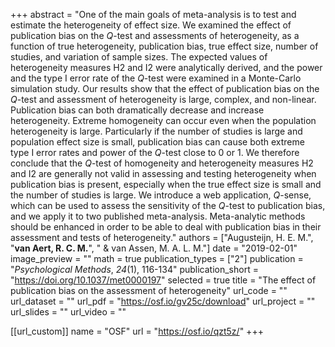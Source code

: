 +++
abstract = "One of the main goals of meta-analysis is to test and estimate the heterogeneity of effect size. We examined the effect of publication bias on the *Q*-test and assessments of heterogeneity, as a function of true heterogeneity, publication bias, true effect size, number of studies, and variation of sample sizes. The expected values of heterogeneity measures H2 and I2 were analytically derived, and the power and the type I error rate of the *Q*-test were examined in a Monte-Carlo simulation study. Our results show that the effect of publication bias on the *Q*-test and assessment of heterogeneity is large, complex, and non-linear. Publication bias can both dramatically decrease and increase heterogeneity. Extreme homogeneity can occur even when the population heterogeneity is large. Particularly if the number of studies is large and population effect size is small, publication bias can cause both extreme type I error rates and power of the *Q*-test close to 0 or 1. We therefore conclude that the *Q*-test of homogeneity and heterogeneity measures H2 and I2 are generally not valid in assessing and testing heterogeneity when publication bias is present, especially when the true effect size is small and the number of studies is large. We introduce a web application, *Q*-sense, which can be used to assess the sensitivity of the *Q*-test to publication bias, and we apply it to two published meta-analysis. Meta-analytic methods should be enhanced in order to be able to deal with publication bias in their assessment and tests of heterogeneity."
authors = ["Augusteijn, H. E. M.", "**van Aert, R. C. M.**", " & van Assen, M. A. L. M."]
date = "2019-02-01"
image_preview = ""
math = true
publication_types = ["2"]
publication = "*Psychological Methods*, *24*(1), 116-134"
publication_short = "https://doi.org/10.1037/met0000197"
selected = true
title = "The effect of publication bias on the assessment of heterogeneity"
url_code = ""
url_dataset = ""
url_pdf = "https://osf.io/gv25c/download"
url_project = ""
url_slides = ""
url_video = ""

[[url_custom]]
name = "OSF"
url = "https://osf.io/qzt5z/"
+++